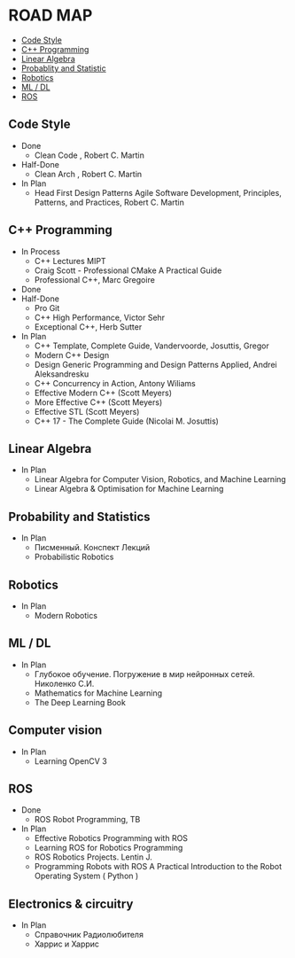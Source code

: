 # ROAD MAP

* [Code Style](#code-style)
* [C++ Programming](#c++-programming)
* [Linear Algebra](#linear-algebra)
* [Probablity and Statistic](#probablity-and-statistic)
* [Robotics](#robotics)
* [ML / DL](#ml-/-dl)
* [ROS](#ros)

## Code Style
* Done
    - Clean Code , Robert C. Martin
* Half-Done
    - Clean Arch , Robert C. Martin 
* In Plan
    - Head First Design Patterns Agile Software Development, Principles, Patterns, and Practices, Robert C. Martin  

## C++ Programming  
* In Process
    - C++ Lectures MIPT
    - Craig Scott - Professional CMake A Practical Guide 
    - Professional C++, Marc Gregoire 
* Done
* Half-Done
    - Pro Git 
    - C++ High Performance, Victor Sehr 
    - Exceptional C++, Herb Sutter
* In Plan
    - C++ Template, Complete Guide, Vandervoorde, Josuttis, Gregor
    - Modern C++ Design
    - Design Generic Programming and Design Patterns Applied, Andrei Aleksandresku 
    - C++ Concurrency in Action, Antony Wiliams
    - Effective Modern C++ (Scott Meyers)
    - More Effective C++ (Scott Meyers) 
    - Effective STL (Scott Meyers)
    - C++ 17 - The Complete Guide (Nicolai M. Josuttis) 

## Linear Algebra
* In Plan
    - Linear Algebra for Computer Vision, Robotics, and Machine Learning
    - Linear Algebra & Optimisation for Machine Learning

## Probability and Statistics
* In Plan
    - Писменный. Конспект Лекций
    - Probabilistic Robotics

## Robotics 
* In Plan
    - Modern Robotics

## ML / DL
* In Plan
    - Глубокое обучение. Погружение в мир нейронных сетей. Николенко С.И.
    - Mathematics for Machine Learning 
    - The Deep Learning Book

## Computer vision
* In Plan
    - Learning OpenCV 3

## ROS 
* Done
    - ROS Robot Programming, TB
* In Plan
    - Effective Robotics Programming with ROS 
    - Learning ROS for Robotics Programming
    - ROS Robotics Projects. Lentin J.
    - Programming Robots with ROS A Practical Introduction to the Robot Operating System ( Python )

## Electronics & circuitry 
* In Plan
    - Справочник Радиолюбителя
    - Харрис и Харрис
